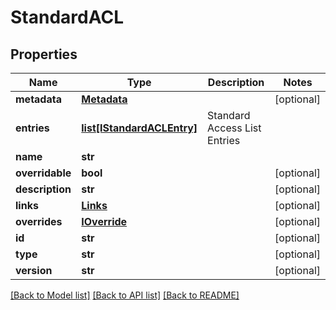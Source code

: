 # StandardACL

## Properties
Name | Type | Description | Notes
------------ | ------------- | ------------- | -------------
**metadata** | [**Metadata**](Metadata.md) |  | [optional] 
**entries** | [**list[IStandardACLEntry]**](IStandardACLEntry.md) | Standard Access List Entries | 
**name** | **str** |  | 
**overridable** | **bool** |  | [optional] 
**description** | **str** |  | [optional] 
**links** | [**Links**](Links.md) |  | [optional] 
**overrides** | [**IOverride**](IOverride.md) |  | [optional] 
**id** | **str** |  | [optional] 
**type** | **str** |  | [optional] 
**version** | **str** |  | [optional] 

[[Back to Model list]](../README.md#documentation-for-models) [[Back to API list]](../README.md#documentation-for-api-endpoints) [[Back to README]](../README.md)



